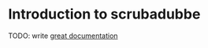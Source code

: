 # Introduction to scrubadubbe

TODO: write [great documentation](http://jacobian.org/writing/what-to-write/)
